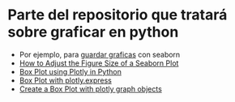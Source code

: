 # Parte del repositorio que tratará sobre graficar en python
* Por ejemplo, para [guardar graficas](https://www.programiz.com/python-programming/datetime/strftime) con seaborn
* [How to Adjust the Figure Size of a Seaborn Plot](https://www.statology.org/seaborn-figure-size/)
* [Box Plot using Plotly in Python](https://www.geeksforgeeks.org/box-plot-using-plotly-in-python/)
* [Box Plot with plotly.express](https://plotly.com/python/box-plots/)
* [Create a Box Plot with plotly graph objects](https://lifewithdata.com/2022/02/26/how-to-create-a-box-plot-in-plotly-python/)
